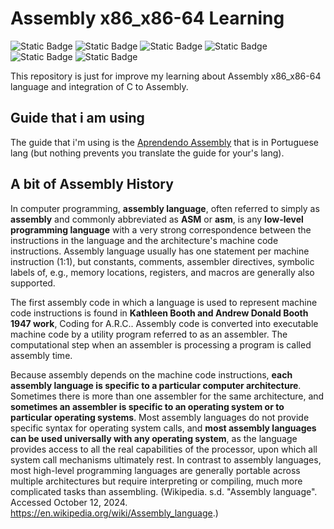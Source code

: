 # Assembly x86_x86-64 Learning
![Static Badge](https://img.shields.io/badge/Assembly-black?style=plastic&logo=assemblyscript&logoColor=white&logoSize=amg&labelColor=black&color=black) ![Static Badge](https://img.shields.io/badge/code-blue?style=plastic&logo=c&logoColor=white&logoSize=amg&labelColor=blue&color=black) ![Static Badge](https://img.shields.io/badge/Linux-black?style=plastic&logo=linux&logoColor=black&logoSize=amg&labelColor=white&color=black) ![Static Badge](https://img.shields.io/badge/Kali_Linux-black?style=plastic&logo=kalilinux&logoColor=black&logoSize=amg&labelColor=blue&color=black) ![Static Badge](https://img.shields.io/badge/GitBook-black?style=plastic&logo=gitbook&logoColor=white&logoSize=amg&labelColor=black&color=black) ![Static Badge](https://img.shields.io/badge/Wikip%C3%A9dia-black?style=plastic&logo=wikipedia&logoColor=white&logoSize=amg&labelColor=black&color=black)


This repository is just for improve my learning about Assembly x86_x86-64 language and integration of C to Assembly.

## Guide that i am using
The guide that i'm using is the [Aprendendo Assembly](https://mentebinaria.gitbook.io/assembly) that is in Portuguese lang (but nothing prevents you translate the guide for your's lang).

## A bit of Assembly History
In computer programming, **assembly language**, often referred to simply as **assembly** and commonly abbreviated as **ASM** or **asm**, is any **low-level programming language** with a very strong correspondence between the instructions in the language and the architecture's machine code instructions. Assembly language usually has one statement per machine instruction (1:1), but constants, comments, assembler directives, symbolic labels of, e.g., memory locations, registers, and macros are generally also supported.

The first assembly code in which a language is used to represent machine code instructions is found in **Kathleen Booth and Andrew Donald Booth 1947 work**, Coding for A.R.C.. Assembly code is converted into executable machine code by a utility program referred to as an assembler. The computational step when an assembler is processing a program is called assembly time.

Because assembly depends on the machine code instructions, **each assembly language is specific to a particular computer architecture**. Sometimes there is more than one assembler for the same architecture, and **sometimes an assembler is specific to an operating system or to particular operating systems**. Most assembly languages do not provide specific syntax for operating system calls, and **most assembly languages can be used universally with any operating system**, as the language provides access to all the real capabilities of the processor, upon which all system call mechanisms ultimately rest. In contrast to assembly languages, most high-level programming languages are generally portable across multiple architectures but require interpreting or compiling, much more complicated tasks than assembling. (Wikipedia. s.d. "Assembly language". Accessed October 12, 2024. https://en.wikipedia.org/wiki/Assembly_language.)